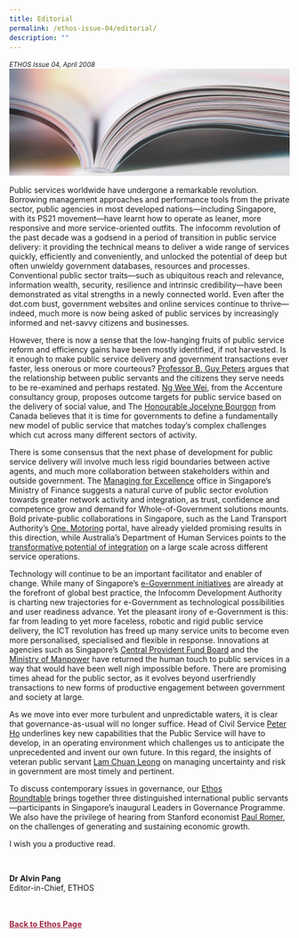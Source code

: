 ```yaml
---
title: Editorial
permalink: /ethos-issue-04/editorial/
description: ""
---
```

<style>

.back a
{
	color: #9f2943;
	font-weight: bold;
}

#banner img
{
	width:100%;
}
	
.author
{
border-bottom: 1px solid black;
margin-top:40px;
padding-bottom:30px;
border-top: 1px solid black;	

}

.author p {
	font-size: 0.9em;
	line-height:24px !important;
	}	

.break
{
   border-top: 1px solid  black;
   border-bottom: 1px solid black;
	 padding:20px;
	text-align:center;
	margin-top:50px;
}
	
.break1
{
font-family: Georgia;
	font-size:20px;
	font-style: italic;
	font-weight: bold;
}

.boxheader {
	color: white !important;
	}	

.containerbox {
	background-color: #B7C9E2;
	border-radius: 10px;
	padding: 5%;
	
	}	

li {
	font-size: 0.9em !important;
	
	}	
	
.notestop
{
border-top:1px solid black;	
}

.notestop ol
{
font-size: 16px;	
}
	

</style>

<em><small>ETHOS Issue 04, April 2008</small></em>
<img src="/images/Landing_Banner_Images/knowledge_editorial_banner_01.jpg">




<p>Public services worldwide have undergone a remarkable revolution. Borrowing management approaches and performance tools from the private sector, public agencies in most developed nations—including Singapore, with its PS21 movement—have learnt how to operate as leaner, more responsive and more service-oriented outfits. The infocomm revolution of the past decade was a godsend in a period of transition in public service delivery: it providing the technical means to deliver a wide range of services quickly, efficiently and conveniently, and unlocked the potential of deep but often unwieldy government databases, resources and processes. Conventional public sector traits—such as ubiquitous reach and relevance, information wealth, security, resilience and intrinsic credibility—have been demonstrated as vital strengths in a newly connected world. Even after the dot.com bust, government websites and online services continue to thrive—indeed, much more is now being asked of public services by increasingly informed and net-savvy citizens and businesses.</p>

<p>However, there is now a sense that the low-hanging fruits of public service reform and efficiency gains have been mostly identified, if not harvested. Is it enough to make public service delivery and government transactions ever faster, less onerous or more courteous? <a href="not-just-service-delivery.html">Professor B. Guy Peters</a>&nbsp;argues that the relationship between public servants and the citizens they serve needs to be re-examined and perhaps restated. <a href="creating-and-measuring-public-service-value.html">Ng Wee Wei</a>, from the Accenture consultancy group, proposes outcome targets for public service based on the delivery of social value, and The <a href="reclaiming-public-administration.html">Honourable Jocelyne Bourgon</a>&nbsp;from Canada believes that it is time for governments to define a fundamentally new model of public service that matches today’s complex challenges which cut across many different sectors of activity.</p>

<p>There is some consensus that the next phase of development for public service delivery will involve much less rigid boundaries between active agents, and much more collaboration between stakeholders within and outside government. The <a href="leveraging-networks-for-public-service-delivery.html">Managing for Excellence</a>&nbsp;office in Singapore’s Ministry of Finance suggests a natural curve of public sector evolution towards greater network activity and integration, as trust, confidence and competence grow and demand for Whole-of-Government solutions mounts. Bold private-public collaborations in Singapore, such as the Land Transport Authority’s <a href="ten-tips-how-to-create-a-next-generation-public-service-super-portal.html">One. Motoring</a>&nbsp;portal, have already yielded promising results in this direction, while Australia’s Department of Human Services points to the <a href="integrated-sevice-delivery-the-australian-department-of-human-services.html">transformative potential of integration</a>&nbsp;on a large scale across different service operations.</p>

<p>Technology will continue to be an important facilitator and enabler of change. While many of Singapore’s <a href="reinventing-singapore%27s-electronic-public-services.html">e-Government initiatives</a>&nbsp;are already at the forefront of global best practice, the Infocomm Development Authority is charting new trajectories for e-Government as technological possibilities and user readiness advance. Yet the pleasant irony of e-Government is this: far from leading to yet more faceless, robotic and rigid public service delivery, the ICT revolution has freed up many service units to become even more personalised, specialised and flexible in response. Innovations at agencies such as Singapore’s <a href="service-beyond-excellence.html">Central Provident Fund Board</a>&nbsp;and the <a href="better-faster-cheaper-service-transformation-and-channel-migration-at-the-ministry-of-manpower.html">Ministry of Manpower</a>&nbsp;have returned the human touch to public services in a way that would have been well nigh impossible before. There are promising times ahead for the public sector, as it evolves beyond userfriendly transactions to new forms of productive engagement between government and society at large.</p>

<p>As we move into ever more turbulent and unpredictable waters, it is clear that governance-as-usual will no longer suffice. Head of Civil Service <a href="governance-at-the-leading-edge-black-swans-wild-cards-and-wicked-problems.html">Peter Ho</a>&nbsp;underlines key new capabilities that the Public Service will have to develop, in an operating environment which challenges us to anticipate the unprecedented and invent our own future. In this regard, the insights of veteran public servant <a href="managing-complexity-and-uncertainties.html">Lam Chuan Leong</a>&nbsp;on managing uncertainty and risk in government are most timely and pertinent.</p>

<p>To discuss contemporary issues in governance, our <a href="the-changing-face-of-government.html">Ethos Roundtable</a>&nbsp;brings together three distinguished international public servants—participants in Singapore’s inaugural Leaders in Governance Programme. We also have the privilege of hearing from Stanford economist <a href="the-challenge-of-growth.html">Paul Romer</a>, on the challenges of generating and sustaining economic growth.</p>

<p>I wish you a productive read.</p>



<br>  
  
  
<b>Dr Alvin Pang</b><br>
Editor-in-Chief, ETHOS
<br>  





<br>
<br>	
<div class="back">
<a href="/ethos/">Back to Ethos Page</a>	
</div>